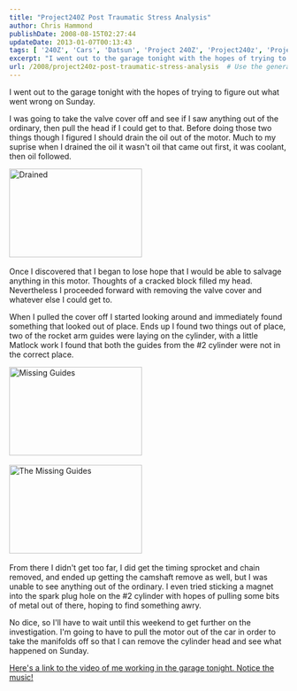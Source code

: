 ```yaml
---
title: "Project240Z Post Traumatic Stress Analysis"
author: Chris Hammond
publishDate: 2008-08-15T02:27:44
updateDate: 2013-01-07T00:13:43
tags: [ '240Z', 'Cars', 'Datsun', 'Project 240Z', 'Project240z', 'Project240Zcom' ]
excerpt: "I went out to the garage tonight with the hopes of trying to figure out what went wrong on Sunday. I was going to take the valve cover off and see if I saw anything out of the ordinary, then pull the head if I could get to that. Before doing those two things though I figured I should drain the oil out of the motor. Much to my suprise when I drained the oil it wasn't oil that came out first, it was coolant, then oil followed. &nbsp; Once I discovered that I began to lose hope that I would be able to salvage anything in this motor. Thoughts of a cracked block filled my head. Nevertheless I proceeded forward with removing the valve cover and whatever else I could get to. When I pulled the cover off I started looking around and immediately found something that looked out of place. Ends up I found two things out of place, two of the rocket arm guides were laying on the cylinder, with a little Matlock work I found that both the guides from the #2 cylinder were not in the correct place. &nbsp; &nbsp; From there I didn't get too far, I did get the timing sprocket and chain removed, and ended up getting the camshaft remove as well, but I was unable to see anything out of the ordinary. I even tried sticking a magnet into the spark plug hole on the #2 cylinder with hopes of pulling some bits of metal out of there, hoping to find something awry. No dice,&nbsp;so I'll have to wait until this weekend to get further on the investigation. I'm going to have to pull the motor out of the car in order to take the manifolds off so that I can remove the cylinder head and see what happened on Sunday. Here's a link to the video of me working in the garage tonight. Notice the..."
url: /2008/project240z-post-traumatic-stress-analysis  # Use the generated URL with year
---
```

<p>I went out to the garage tonight with the hopes of trying to figure out what went wrong on Sunday.</p> <p>I was going to take the valve cover off and see if I saw anything out of the ordinary, then pull the head if I could get to that. Before doing those two things though I figured I should drain the oil out of the motor. Much to my suprise when I drained the oil it wasn't oil that came out first, it was coolant, then oil followed.</p> <p><a href="https://www.flickr.com/photos/chammond/1121489208/"><img height="160" alt="Drained" src="https://farm2.static.flickr.com/1107/1121489208_b95723354c_m.jpg" width="240" /></a>&nbsp;</p> <p>Once I discovered that I began to lose hope that I would be able to salvage anything in this motor. Thoughts of a cracked block filled my head. Nevertheless I proceeded forward with removing the valve cover and whatever else I could get to.</p> <p>When I pulled the cover off I started looking around and immediately found something that looked out of place. Ends up I found two things out of place, two of the rocket arm guides were laying on the cylinder, with a little Matlock work I found that both the guides from the #2 cylinder were not in the correct place.</p> <p><a href="https://www.flickr.com/photos/chammond/1121928912/"><img height="160" alt="Missing Guides" src="https://farm2.static.flickr.com/1295/1121928912_e64a78ead2_m.jpg" width="240" /></a>&nbsp;</p> <p><a href="https://www.flickr.com/photos/chammond/1121096163/"><img height="160" alt="The Missing Guides" src="https://farm2.static.flickr.com/1160/1121096163_380c044e99_m.jpg" width="240" /></a>&nbsp;</p> <p>From there I didn't get too far, I did get the timing sprocket and chain removed, and ended up getting the camshaft remove as well, but I was unable to see anything out of the ordinary. I even tried sticking a magnet into the spark plug hole on the #2 cylinder with hopes of pulling some bits of metal out of there, hoping to find something awry.</p> <p>No dice,&nbsp;so I'll have to wait until this weekend to get further on the investigation. I'm going to have to pull the motor out of the car in order to take the manifolds off so that I can remove the cylinder head and see what happened on Sunday.</p> <p><a href="https://www.project240z.com/tabid/54/itemid/32/Post-Traumatic-Stress-Analysis.aspx">Here's a link to the video of me working in the garage tonight. Notice the music!</a></p> <p>&nbsp;</p>
